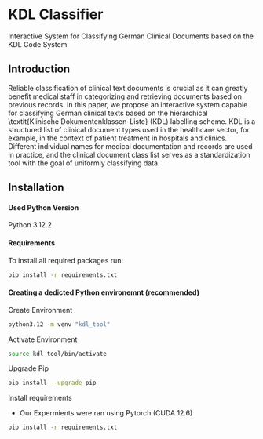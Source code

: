 # KDL Classifier

Interactive System for Classifying German Clinical Documents based on the KDL Code System

## Introduction
Reliable classification of clinical text documents is crucial as it can greatly benefit medical staff in categorizing and retrieving documents based on previous records. In this paper, we propose an interactive system capable for classifying German clinical texts based on the hierarchical \textit{Klinische Dokumentenklassen-Liste} (KDL) labelling scheme. KDL is a structured list of clinical document types used in the healthcare sector, for example, in the context of patient treatment in hospitals and clinics. Different individual names for medical documentation and records are used in practice, and the clinical document class list serves as a standardization tool with the goal of uniformly classifying data.


## Installation


#### Used Python Version
Python 3.12.2

#### Requirements

To install all required packages run:

``` bash
pip install -r requirements.txt
```

#### Creating a dedicted Python environemnt (recommended)
Create Environment
``` bash
python3.12 -m venv "kdl_tool"
```
Activate Environment
``` bash
source kdl_tool/bin/activate
```
Upgrade Pip
``` bash
pip install --upgrade pip
```

Install requirements
- Our Expermients were ran using Pytorch (CUDA 12.6)

``` bash
pip install -r requirements.txt
```
